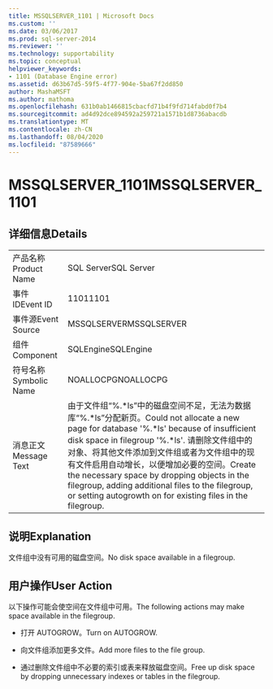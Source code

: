 ```yaml
---
title: MSSQLSERVER_1101 | Microsoft Docs
ms.custom: ''
ms.date: 03/06/2017
ms.prod: sql-server-2014
ms.reviewer: ''
ms.technology: supportability
ms.topic: conceptual
helpviewer_keywords:
- 1101 (Database Engine error)
ms.assetid: d63b67d5-59f5-4f77-904e-5ba67f2dd850
author: MashaMSFT
ms.author: mathoma
ms.openlocfilehash: 631b0ab1466815cbacfd71b4f9fd714fabd0f7b4
ms.sourcegitcommit: ad4d92dce894592a259721a1571b1d8736abacdb
ms.translationtype: MT
ms.contentlocale: zh-CN
ms.lasthandoff: 08/04/2020
ms.locfileid: "87589666"
---
```

# <a name="mssqlserver_1101"></a><span data-ttu-id="2e9bb-102">MSSQLSERVER_1101</span><span class="sxs-lookup"><span data-stu-id="2e9bb-102">MSSQLSERVER_1101</span></span>
    
## <a name="details"></a><span data-ttu-id="2e9bb-103">详细信息</span><span class="sxs-lookup"><span data-stu-id="2e9bb-103">Details</span></span>  
  
|||  
|-|-|  
|<span data-ttu-id="2e9bb-104">产品名称</span><span class="sxs-lookup"><span data-stu-id="2e9bb-104">Product Name</span></span>|<span data-ttu-id="2e9bb-105">SQL Server</span><span class="sxs-lookup"><span data-stu-id="2e9bb-105">SQL Server</span></span>|  
|<span data-ttu-id="2e9bb-106">事件 ID</span><span class="sxs-lookup"><span data-stu-id="2e9bb-106">Event ID</span></span>|<span data-ttu-id="2e9bb-107">1101</span><span class="sxs-lookup"><span data-stu-id="2e9bb-107">1101</span></span>|  
|<span data-ttu-id="2e9bb-108">事件源</span><span class="sxs-lookup"><span data-stu-id="2e9bb-108">Event Source</span></span>|<span data-ttu-id="2e9bb-109">MSSQLSERVER</span><span class="sxs-lookup"><span data-stu-id="2e9bb-109">MSSQLSERVER</span></span>|  
|<span data-ttu-id="2e9bb-110">组件</span><span class="sxs-lookup"><span data-stu-id="2e9bb-110">Component</span></span>|<span data-ttu-id="2e9bb-111">SQLEngine</span><span class="sxs-lookup"><span data-stu-id="2e9bb-111">SQLEngine</span></span>|  
|<span data-ttu-id="2e9bb-112">符号名称</span><span class="sxs-lookup"><span data-stu-id="2e9bb-112">Symbolic Name</span></span>|<span data-ttu-id="2e9bb-113">NOALLOCPG</span><span class="sxs-lookup"><span data-stu-id="2e9bb-113">NOALLOCPG</span></span>|  
|<span data-ttu-id="2e9bb-114">消息正文</span><span class="sxs-lookup"><span data-stu-id="2e9bb-114">Message Text</span></span>|<span data-ttu-id="2e9bb-115">由于文件组“%.\*ls”中的磁盘空间不足，无法为数据库“%.\*ls”分配新页。</span><span class="sxs-lookup"><span data-stu-id="2e9bb-115">Could not allocate a new page for database '%.\*ls' because of insufficient disk space in filegroup '%.\*ls'.</span></span> <span data-ttu-id="2e9bb-116">请删除文件组中的对象、将其他文件添加到文件组或者为文件组中的现有文件启用自动增长，以便增加必要的空间。</span><span class="sxs-lookup"><span data-stu-id="2e9bb-116">Create the necessary space by dropping objects in the filegroup, adding additional files to the filegroup, or setting autogrowth on for existing files in the filegroup.</span></span>|  
  
## <a name="explanation"></a><span data-ttu-id="2e9bb-117">说明</span><span class="sxs-lookup"><span data-stu-id="2e9bb-117">Explanation</span></span>  
 <span data-ttu-id="2e9bb-118">文件组中没有可用的磁盘空间。</span><span class="sxs-lookup"><span data-stu-id="2e9bb-118">No disk space available in a filegroup.</span></span>  
  
## <a name="user-action"></a><span data-ttu-id="2e9bb-119">用户操作</span><span class="sxs-lookup"><span data-stu-id="2e9bb-119">User Action</span></span>  
 <span data-ttu-id="2e9bb-120">以下操作可能会使空间在文件组中可用。</span><span class="sxs-lookup"><span data-stu-id="2e9bb-120">The following actions may make space available in the filegroup.</span></span>  
  
-   <span data-ttu-id="2e9bb-121">打开 AUTOGROW。</span><span class="sxs-lookup"><span data-stu-id="2e9bb-121">Turn on AUTOGROW.</span></span>  
  
-   <span data-ttu-id="2e9bb-122">向文件组添加更多文件。</span><span class="sxs-lookup"><span data-stu-id="2e9bb-122">Add more files to the file group.</span></span>  
  
-   <span data-ttu-id="2e9bb-123">通过删除文件组中不必要的索引或表来释放磁盘空间。</span><span class="sxs-lookup"><span data-stu-id="2e9bb-123">Free up disk space by dropping unnecessary indexes or tables in the filegroup.</span></span>  
  
  
